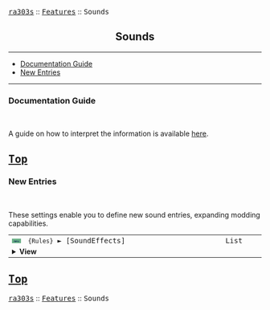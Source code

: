 <a href="../README.md"><kbd>ra303s</kbd></a> :: <a href="./features.md"><kbd>Features</kbd></a> :: <kbd><kbd>Sounds</kbd></kbd><br>
<h2 align="center">Sounds</h2>

-------

 - [Documentation Guide](#documentation-guide)
 - [New Entries](#new-entries) 


-------
### Documentation Guide
<br>

A guide on how to interpret the information is available [here](./dockeys.md).


<a href="#sounds"><kbd>Top</kbd></a><br>
-------
### New Entries
<br>

These settings enable you to define new sound entries, expanding modding capabilities.

<table><tr><td width="50"><a href="#"><img src="./img/30x15/new.png"></a></td><td width="842"><samp>
<code>{Rules}</code> ► [SoundEffects]
</samp></td><td width="120"><samp>List</samp></td></tr><tr><td colspan="3"><details><summary><b>View</b></summary>

This section carries a zero-based list of IDs to be recognized as new Sound Effects.

Sounds that are not part of the base game, should be listed here.

Care must be taken that the list keys follow the zero-based index exactly. Duplicate keys (e.g. two '0='), or missing keys, may crash the game at boot. The requirement for strict ordering may change in the future.

Example as follows:

```ini
[SoundEffects]
0=BAZOOK1
1=GUN13
```
</details></td></tr></table>


<a href="#sounds"><kbd>Top</kbd></a><br>
-------
<a href="../README.md"><kbd>ra303s</kbd></a> :: <a href="./features.md"><kbd>Features</kbd></a> :: <kbd><kbd>Sounds</kbd></kbd><br>

